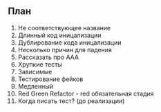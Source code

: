 ## План
1. Не соответствующее название
2. Длинный код иницализации
3. Дублирование кода иницализации
4. Несколько причин для падения
5. Рассказать про AAA
6. Хрупкие тесты
7. Зависимые
8. Тестирование фейков
9. Медленный
10. Red Green Refactor - red обязательная стадия
11. Когда писать тест? (до реализации)